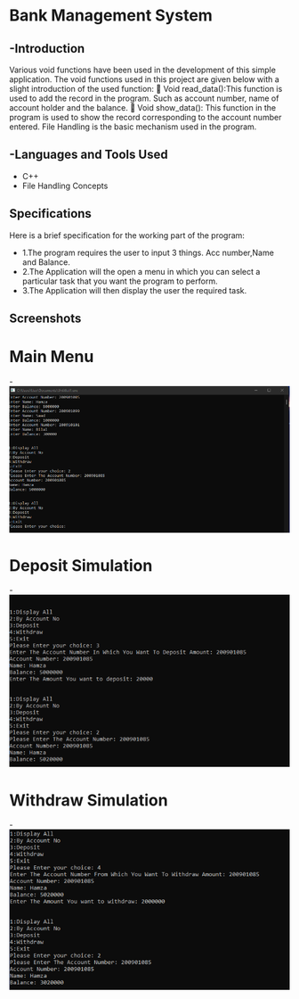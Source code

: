 # Bank Management System


## -Introduction
Various void functions have been used in the development of this simple application. The void functions used in this
project are given below with a slight introduction of the used function:  Void read_data():This function is used to add the record in the
program. Such as account number, name of account holder and
the balance.  Void show_data(): This function in the program is used to show
the record corresponding to the account number entered. File Handling is the basic mechanism used in the program.

## -Languages and Tools Used
- C++
- File Handling Concepts
## Specifications
Here is a brief specification for the working part of the program:
- 1.The program requires the user to input 3 things. Acc number,Name and Balance.
- 2.The Application will the open a menu in which you can select a particular task that you want the program to perform.
- 3.The Application will then display the user the required task.

## Screenshots
# Main Menu
-![Main Menu](https://github.com/hhumayune/Bank-Management-System/blob/main/Display%20by%20Acc%23.png)
# Deposit Simulation
-![Deposit](https://github.com/hhumayune/Bank-Management-System/blob/main/Deposit.png)
# Withdraw Simulation
-![Withdraw](https://github.com/hhumayune/Bank-Management-System/blob/main/Withdraw.png)
